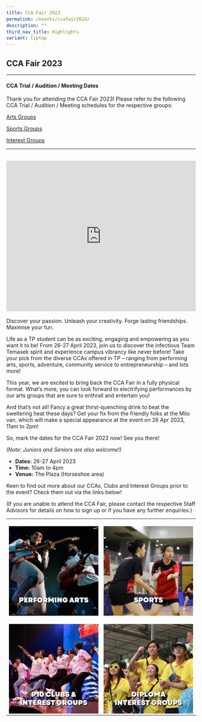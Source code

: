 ```yaml
---
title: CCA Fair 2023
permalink: /events/ccafair2024/
description: ""
third_nav_title: Highlights
variant: tiptap
---
```

## CCA Fair 2023


<hr>

#### CCA Trial / Audition / Meeting Dates

Thank you for attending the CCA Fair 2023! Please refer to the following CCA Trial / Audition / Meeting schedules for the respective groups:


<a target="_blank" href="/files/arts%20groups.pdf">Arts Groups</a>

<a target="_blank" href="/files/sports%20groups.pdf">Sports Groups</a>

<a target="_blank" href="/files/interest%20groups.pdf">Interest Groups</a>

<hr>

<br>

<iframe allowfullscreen="" allow="accelerometer; autoplay; clipboard-write; encrypted-media; gyroscope; picture-in-picture; web-share" frameborder="0" title="YouTube video player" src="https://www.youtube.com/embed/qcJwduU7FMg" height="400" width="100%"></iframe>

Discover your passion. Unleash your creativity. Forge lasting friendships. Maximise your fun. 

Life as a TP student can be as exciting, engaging and empowering as you want it to be! From 26-27 April 2023, join us to discover the infectious Team Temasek spirit and experience campus vibrancy like never before! Take your pick from the diverse CCAs offered in TP – ranging from performing arts, sports, adventure, community service to entrepreneurship – and lots more! 

This year, we are excited to bring back the CCA Fair in a fully physical format. What’s more, you can look forward to electrifying performances by our arts groups that are sure to enthrall and entertain you! 

And that’s not all! Fancy a great thirst-quenching drink to beat the sweltering heat these days? Get your fix from the friendly folks at the Milo van, which will make a special appearance at the event on 26 Apr 2023, 11am to 2pm!

So, mark the dates for the CCA Fair 2023 now! See you there!

_(Note: Juniors and Seniors are also welcome!)_


* **Dates:** 26-27 April 2023
* **Time:** 10am to 4pm
* **Venue:** The Plaza (Horseshoe area)

Keen to find out more about our CCAs, Clubs and Interest Groups prior to the event? Check them out via the links below!


(If you are unable to attend the CCA Fair, please contact the respective Staff Advisors for details on how to sign up or if you have any further enquiries.)

<table>
    <tbody><tr>
        <td style="width:50%"><br> 
            <a href="/cca-and-student-groups/performing-arts/">
                <img src="/images/Buttons/Performing Arts v2.png" style="display:block;margin-left:auto;margin-right:auto;" alt="Arts">                
            </a>
        </td>
        <td style="width:50%"><br>
            <a href="/cca-and-student-groups/sports/">
                <img src="/images/Buttons/Sports v2.png" style="display:block;margin-left:auto;margin-right:auto;" alt="Sports">
                           </a>
        </td>
    </tr>
    <tr>
        <td style="width:50%"><br>
            <a href="/cca-and-student-groups/p10-and-interest-groups/p10-clubs/">
                <img src="/images/Buttons/P10 &amp; IG v2.png" style="display:block;margin-left:auto;margin-right:auto;" alt="P10IG">                
            </a>
        </td>
        <td style="width:50%"><br>
            <a href="/cca-and-student-groups/diploma-interest-groups/school-of-applied-science/">
                <img src="/images/Buttons/Diploma Interest Groups-01.png" style="display:block;margin-left:auto;margin-right:auto;" alt="SchoolIG">                
            </a>
        </td>
    </tr>
</tbody></table>